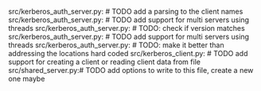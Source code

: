 src/kerberos_auth_server.py:    # TODO add a parsing to the client names
src/kerberos_auth_server.py:    # TODO add support for multi servers using threads
src/kerberos_auth_server.py:        # TODO: check if version matches
src/kerberos_auth_server.py:        # TODO add support for multi servers using threads
src/kerberos_auth_server.py:    # TODO: make it better than addressing the locations hard coded
src/kerberos_client.py:        # TODO add support for creating a client or reading client data from file
src/shared_server.py:# TODO add options to write to this file, create a new one maybe
